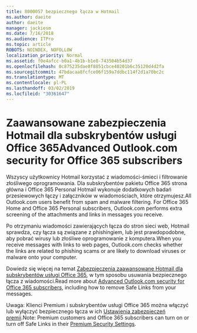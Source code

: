 ```yaml
---
title: 8000057 bezpiecznego łącza w Hotmail
ms.author: daeite
author: daeite
manager: jackiesm
ms.date: 7/16/2018
ms.audience: ITPro
ms.topic: article
ROBOTS: NOINDEX, NOFOLLOW
localization_priority: Normal
ms.assetid: f0e4afcc-b0a1-4b1b-b1e8-743504b54d37
ms.openlocfilehash: 0c875235dae8f8851cbce40201b6c35120d4d2fa
ms.sourcegitcommit: 47bdacaa8fcfce06f159a7ddbc114f2d1a70bc2c
ms.translationtype: MT
ms.contentlocale: pl-PL
ms.lasthandoff: 03/02/2019
ms.locfileid: "30361647"
---
```

# <a name="advanced-outlookcom-security-for-office-365-subscribers"></a><span data-ttu-id="14164-102">Zaawansowane zabezpieczenia Hotmail dla subskrybentów usługi Office 365</span><span class="sxs-lookup"><span data-stu-id="14164-102">Advanced Outlook.com security for Office 365 subscribers</span></span>

<span data-ttu-id="14164-p101">Wszyscy użytkownicy Hotmail korzystać z wiadomości-śmieci i filtrowanie złośliwego oprogramowania. Dla subskrybentów pakietu Office 365 strona główna i Office 365 Personal Hotmail wykonuje dodatkowych badań przesiewowych łączy i załączników w wiadomościach, które otrzymujesz.</span><span class="sxs-lookup"><span data-stu-id="14164-p101">All Outlook.com users benefit from spam and malware filtering. For Office 365 Home and Office 365 Personal subscribers, Outlook.com performs extra screening of the attachments and links in messages you receive.</span></span>
  
<span data-ttu-id="14164-105">Po otrzymaniu wiadomości zawierających łącza do stron sieci web, Hotmail sprawdza, czy łącza są związane z phishingiem, lub jest prawdopodobne, aby pobrać wirusy lub złośliwe oprogramowanie z komputera.</span><span class="sxs-lookup"><span data-stu-id="14164-105">When you receive messages with links to web pages, Outlook.com checks whether the links are related to phishing scams or are likely to download viruses or malware onto your computer.</span></span>
  
<span data-ttu-id="14164-106">Dowiedz się więcej na temat [Zabezpieczenia zaawansowane Hotmail dla subskrybentów usługi Office 365](https://go.microsoft.com/fwlink/p/?linkid=2006140), w tym sposobu usuwania bezpiecznego łącza z wiadomości.</span><span class="sxs-lookup"><span data-stu-id="14164-106">Read more about [Advanced Outlook.com security for Office 365 subscribers](https://go.microsoft.com/fwlink/p/?linkid=2006140), including how to remove Safe Links from your messages.</span></span>
  
<span data-ttu-id="14164-107">Uwaga: Klienci Premium i subskrybentów usługi Office 365 można włączyć lub wyłączyć bezpiecznego łącza w ich [Ustawienia zabezpieczeń premii](https://outlook.live.com/mail/options/premium/security).</span><span class="sxs-lookup"><span data-stu-id="14164-107">Note: Premium customers and Office 365 subscribers can turn on or turn off Safe Links in their [Premium Security Settings](https://outlook.live.com/mail/options/premium/security).</span></span>